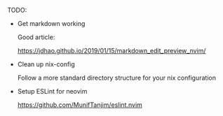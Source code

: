 TODO:

- Get markdown working

  Good article:

  https://jdhao.github.io/2019/01/15/markdown_edit_preview_nvim/

- Clean up nix-config

  Follow a more standard directory structure for your nix configuration

- Setup ESLint for neovim

  https://github.com/MunifTanjim/eslint.nvim
